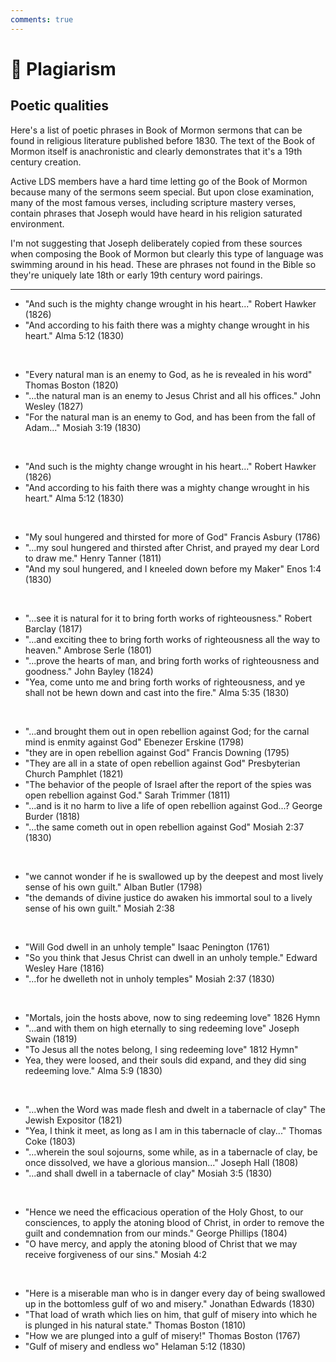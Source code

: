 ```yaml
---
comments: true
---
```

# 🤥 Plagiarism
## Poetic qualities
Here's a list of poetic phrases in Book of Mormon sermons that can be found in religious literature published before 1830. The text of the Book of Mormon itself is anachronistic and clearly demonstrates that it's a 19th century creation.

Active LDS members have a hard time letting go of the Book of Mormon because many of the sermons seem special. But upon close examination, many of the most famous verses, including scripture mastery verses, contain phrases that Joseph would have heard in his religion saturated environment.

I'm not suggesting that Joseph deliberately copied from these sources when composing the Book of Mormon but clearly this type of language was swimming around in his head. These are phrases not found in the Bible so they're uniquely late 18th or early 19th century word pairings.

---

* "And such is the mighty change wrought in his heart..." Robert Hawker (1826)  
* "And according to his faith there was a mighty change wrought in his heart." Alma 5:12 (1830)  

&nbsp;

* "Every natural man is an enemy to God, as he is revealed in his word" Thomas Boston (1820)  
*   "...the natural man is an enemy to Jesus Christ and all his offices." John Wesley (1827)  
* "For the natural man is an enemy to God, and has been from the fall of Adam..." Mosiah 3:19 (1830)  

&nbsp;

* "And such is the mighty change wrought in his heart..." Robert Hawker (1826)  
* "And according to his faith there was a mighty change wrought in his heart." Alma 5:12 (1830)  

&nbsp;

* "My soul hungered and thirsted for more of God" Francis Asbury (1786)  
* "...my soul hungered and thirsted after Christ, and prayed my dear Lord to draw me." Henry Tanner (1811)  
* "And my soul hungered, and I kneeled down before my Maker" Enos 1:4 (1830)  

&nbsp;

* "...see it is natural for it to bring forth works of righteousness." Robert Barclay (1817)  
* "...and exciting thee to bring forth works of righteousness all the way to heaven." Ambrose Serle (1801)  
* "...prove the hearts of man, and bring forth works of righteousness and goodness." John Bayley (1824)  
* "Yea, come unto me and bring forth works of righteousness, and ye shall not be hewn down and cast into the fire." Alma 5:35 (1830)  

&nbsp;

* "...and brought them out in open rebellion against God; for the carnal mind is enmity against God" Ebenezer Erskine (1798)  
* "they are in open rebellion against God" Francis Downing (1795)  
* "They are all in a state of open rebellion against God" Presbyterian Church Pamphlet (1821)  
* "The behavior of the people of Israel after the report of the spies was open rebellion against God." Sarah Trimmer (1811)  
* "...and is it no harm to live a life of open rebellion against God...? George Burder (1818)  
* "...the same cometh out in open rebellion against God" Mosiah 2:37 (1830)  

&nbsp;

* "we cannot wonder if he is swallowed up by the deepest and most lively sense of his own guilt." Alban Butler (1798)  
* "the demands of divine justice do awaken his immortal soul to a lively sense of his own guilt." Mosiah 2:38  

&nbsp;

* "Will God dwell in an unholy temple" Isaac Penington (1761)  
* "So you think that Jesus Christ can dwell in an unholy temple." Edward Wesley Hare (1816)  
* "...for he dwelleth not in unholy temples" Mosiah 2:37 (1830)  

&nbsp;

* "Mortals, join the hosts above, now to sing redeeming love" 1826 Hymn  
* "...and with them on high eternally to sing redeeming love" Joseph Swain (1819)  
* "To Jesus all the notes belong, I sing redeeming love" 1812 Hymn"  
* Yea, they were loosed, and their souls did expand, and they did sing redeeming love." Alma 5:9 (1830)  

&nbsp;

* "...when the Word was made flesh and dwelt in a tabernacle of clay" The Jewish Expositor (1821)  
* "Yea, I think it meet, as long as I am in this tabernacle of clay..." Thomas Coke (1803)  
* "...wherein the soul sojourns, some while, as in a tabernacle of clay, be once dissolved, we have a glorious mansion..." Joseph Hall (1808)  
* "...and shall dwell in a tabernacle of clay" Mosiah 3:5 (1830)  

&nbsp;

* "Hence we need the efficacious operation of the Holy Ghost, to our consciences, to apply the atoning blood of Christ, in order to remove the guilt and condemnation from our minds." George Phillips (1804)  
* "O have mercy, and apply the atoning blood of Christ that we may receive forgiveness of our sins." Mosiah 4:2  

&nbsp;

* "Here is a miserable man who is in danger every day of being swallowed up in the bottomless gulf of wo and misery." Jonathan Edwards (1830)  
* "That load of wrath which lies on him, that gulf of misery into which he is plunged in his natural state." Thomas Boston (1810)  
* "How we are plunged into a gulf of misery!" Thomas Boston (1767)  
* "Gulf of misery and endless wo" Helaman 5:12 (1830)